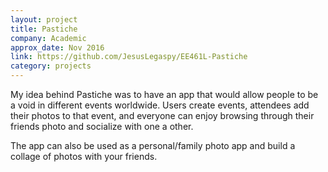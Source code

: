 ```yaml
---
layout: project
title: Pastiche
company: Academic
approx_date: Nov 2016
link: https://github.com/JesusLegaspy/EE461L-Pastiche
category: projects
---
```

My idea behind Pastiche was to have an app that would allow people to be a void in different events worldwide. Users create events, attendees add their photos to that event, and everyone can enjoy browsing through their friends photo and socialize with one a other. 

The app can also be used as a personal/family photo app and build a collage of photos with your friends.
